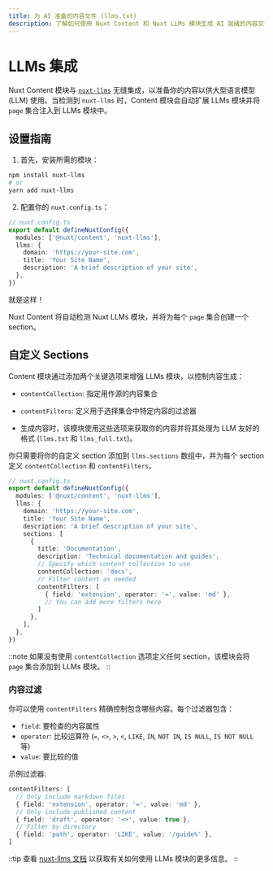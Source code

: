 ```yaml
---
title: 为 AI 准备的内容文件 (llms.txt)
description: 了解如何使用 Nuxt Content 和 Nuxt LLMs 模块生成 AI 就绪的内容文件。
---
```


# LLMs 集成

Nuxt Content 模块与 [`nuxt-llms`](https://github.com/nuxtlabs/nuxt-llms) 无缝集成，以准备你的内容以供大型语言模型 (LLM) 使用。当检测到 `nuxt-llms` 时，Content 模块会自动扩展 LLMs 模块并将 `page` 集合注入到 LLMs 模块中。

## 设置指南

1. 首先，安装所需的模块：

```bash
npm install nuxt-llms
# or
yarn add nuxt-llms
```

2. 配置你的 `nuxt.config.ts`：

```ts
// nuxt.config.ts
export default defineNuxtConfig({
  modules: ['@nuxt/content', 'nuxt-llms'],
  llms: {
    domain: 'https://your-site.com',
    title: 'Your Site Name',
    description: 'A brief description of your site',
  },
})
```

就是这样！

Nuxt Content 将自动检测 Nuxt LLMs 模块，并将为每个 `page` 集合创建一个 section。


## 自定义 Sections

Content 模块通过添加两个关键选项来增强 LLMs 模块，以控制内容生成：

- `contentCollection`: 指定用作源的内容集合
- `contentFilters`: 定义用于选择集合中特定内容的过滤器

- 生成内容时，该模块使用这些选项来获取你的内容并将其处理为 LLM 友好的格式 (`llms.txt` 和 `llms_full.txt`)。

你只需要将你的自定义 section 添加到 `llms.sections` 数组中，并为每个 section 定义 `contentCollection` 和 `contentFilters`。


```ts
// nuxt.config.ts
export default defineNuxtConfig({
  modules: ['@nuxt/content', 'nuxt-llms'],
  llms: {
    domain: 'https://your-site.com',
    title: 'Your Site Name',
    description: 'A brief description of your site',
    sections: [
      {
        title: 'Documentation',
        description: 'Technical documentation and guides',
        // Specify which content collection to use
        contentCollection: 'docs',
        // Filter content as needed
        contentFilters: [
          { field: 'extension', operator: '=', value: 'md' },
          // You can add more filters here
        ]
      },
    ],
  },
})
```
::note
如果没有使用 `contentCollection` 选项定义任何 section，该模块会将 `page` 集合添加到 LLMs 模块。
::

### 内容过滤

你可以使用 `contentFilters` 精确控制包含哪些内容。每个过滤器包含：

- `field`: 要检查的内容属性
- `operator`: 比较运算符 (`=`, `<>`, `>`, `<`, `LIKE`, `IN`, `NOT IN`, `IS NULL`, `IS NOT NULL` 等)
- `value`: 要比较的值

示例过滤器:

```ts
contentFilters: [
  // Only include markdown files
  { field: 'extension', operator: '=', value: 'md' },
  // Only include published content
  { field: 'draft', operator: '<>', value: true },
  // Filter by directory
  { field: 'path', operator: 'LIKE', value: '/guide%' },
]
```

::tip
查看 [nuxt-llms 文档](https://github.com/nuxtlabs/nuxt-llms) 以获取有关如何使用 LLMs 模块的更多信息。
::
